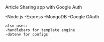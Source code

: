 Article Sharing app with Google Auth

-Node.js
-Express
-MongoDB
-Google OAuth

    also uses:
    -handlebars for template engine
    -dotenv for configs